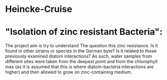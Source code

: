 # Heincke-Cruise

# "Isolation of zinc resistant Bacteria": 

The project aim is try to understand The question this zinc resistance. Is it found in other strains or species in the German byte? Is it related to these previously examined diatom interactions? As such, water samples from different sites were taken from the deepest point and from the chlorophyll max (as it is assumed that this is where diatom-bacteria interactions are higher) and then allowed to grow on zinc-containing medium.


